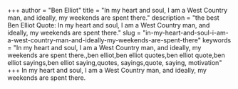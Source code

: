 +++
author = "Ben Elliot"
title = "In my heart and soul, I am a West Country man, and ideally, my weekends are spent there."
description = "the best Ben Elliot Quote: In my heart and soul, I am a West Country man, and ideally, my weekends are spent there."
slug = "in-my-heart-and-soul-i-am-a-west-country-man-and-ideally-my-weekends-are-spent-there"
keywords = "In my heart and soul, I am a West Country man, and ideally, my weekends are spent there.,ben elliot,ben elliot quotes,ben elliot quote,ben elliot sayings,ben elliot saying,quotes, sayings,quote, saying, motivation"
+++
In my heart and soul, I am a West Country man, and ideally, my weekends are spent there.
